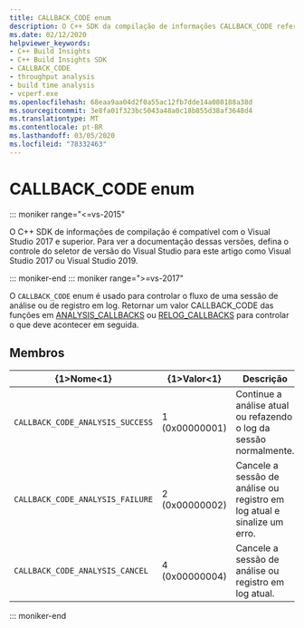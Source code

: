 ```yaml
---
title: CALLBACK_CODE enum
description: O C++ SDK da compilação de informações CALLBACK_CODE referência de enumeração.
ms.date: 02/12/2020
helpviewer_keywords:
- C++ Build Insights
- C++ Build Insights SDK
- CALLBACK_CODE
- throughput analysis
- build time analysis
- vcperf.exe
ms.openlocfilehash: 68eaa9aa04d2f0a55ac12fb7dde14a080188a38d
ms.sourcegitcommit: 3e8fa01f323bc5043a48a0c18b855d38af3648d4
ms.translationtype: MT
ms.contentlocale: pt-BR
ms.lasthandoff: 03/05/2020
ms.locfileid: "78332463"
---
```

# <a name="callback_code-enum"></a>CALLBACK_CODE enum

::: moniker range="<=vs-2015"

O C++ SDK de informações de compilação é compatível com o Visual Studio 2017 e superior. Para ver a documentação dessas versões, defina o controle do seletor de versão do Visual Studio para este artigo como Visual Studio 2017 ou Visual Studio 2019.

::: moniker-end
::: moniker range=">=vs-2017"

O `CALLBACK_CODE` enum é usado para controlar o fluxo de uma sessão de análise ou de registro em log. Retornar um valor CALLBACK_CODE das funções em [ANALYSIS_CALLBACKS](analysis-callbacks-struct.md) ou [RELOG_CALLBACKS](relog-callbacks-struct.md) para controlar o que deve acontecer em seguida.

## <a name="members"></a>Membros

| {1&gt;Nome&lt;1} | {1&gt;Valor&lt;1} | Descrição |
|--|--|--|
| `CALLBACK_CODE_ANALYSIS_SUCCESS` | 1 (0x00000001) | Continue a análise atual ou refazendo o log da sessão normalmente. |
| `CALLBACK_CODE_ANALYSIS_FAILURE` | 2 (0x00000002) | Cancele a sessão de análise ou registro em log atual e sinalize um erro. |
| `CALLBACK_CODE_ANALYSIS_CANCEL` | 4 (0x00000004) | Cancele a sessão de análise ou registro em log atual. |

::: moniker-end
